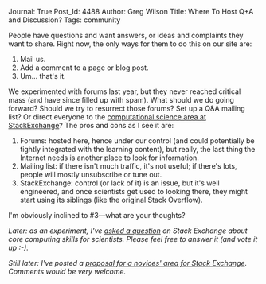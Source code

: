 Journal: True
Post_Id: 4488
Author: Greg Wilson
Title: Where To Host Q+A and Discussion?
Tags: community

<p>People have questions and want answers, or ideas and complaints they want to share. Right now, the only ways for them to do this on our site are:</p>
<ol>
<li>Mail us.</li>
<li>Add a comment to a page or blog post.</li>
<li>Um... that's it.</li>
</ol>
<p>We experimented with forums last year, but they never reached critical mass (and have since filled up with spam). What should we do going forward? Should we try to resurrect those forums? Set up a Q&amp;A mailing list? Or direct everyone to the <a href="http://scicomp.stackexchange.com/">computational science area at StackExchange</a>? The pros and cons as I see it are:</p>
<ol>
<li>Forums: hosted here, hence under our control (and could potentially be tightly integrated with the learning content), but really, the last thing the Internet needs is another place to look for information.</li>
<li>Mailing list: if there isn't much traffic, it's not useful; if there's lots, people will mostly unsubscribe or tune out.</li>
<li>StackExchange: control (or lack of it) is an issue, but it's well engineered, and once scientists get used to looking there, they might start using its siblings (like the original Stack Overflow).</li>
</ol>
<p>I'm obviously inclined to #3&mdash;what are your thoughts?</p>
<p><em>Later: as an experiment, I've <a href="http://scicomp.stackexchange.com/questions/1148/what-core-skills-should-every-computational-scientist-have">asked a question</a> on Stack Exchange about core computing skills for scientists. Please feel free to answer it (and vote it up :-).</em></p>
<p><em>Still later: I've posted a <a href="{{root_path}}/blog/2012/02/stack-underflow.html">proposal for a novices' area for Stack Exchange</a>. Comments would be very welcome.</em></p>
